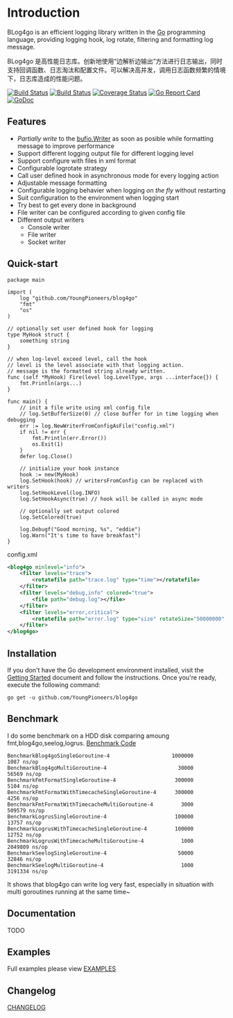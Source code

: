Introduction
=======

BLog4go is an efficient logging library written in the [Go](http://golang.org/) programming language, providing logging hook, log rotate, filtering and formatting log message.

BLog4go 是高性能日志库。创新地使用“边解析边输出”方法进行日志输出，同时支持回调函数、日志淘汰和配置文件。可以解决高并发，调用日志函数频繁的情境下，日志库造成的性能问题。

[![Build Status](https://travis-ci.org/YoungPioneers/blog4go.svg?branch=master)](https://travis-ci.org/YoungPioneers/blog4go)
[![Build Status](https://circleci.com/gh/YoungPioneers/blog4go/tree/master.svg?style=shield&circle-token=91f23f796bd728b15109d25818cf8927a898f53f)](https://circleci.com/gh/YoungPioneers/blog4go)
[![Coverage Status](https://coveralls.io/repos/github/YoungPioneers/blog4go/badge.svg?branch=master)](https://coveralls.io/github/YoungPioneers/blog4go?branch=master)
[![Go Report Card](https://goreportcard.com/badge/github.com/YoungPioneers/blog4go)](https://goreportcard.com/report/github.com/YoungPioneers/blog4go)
[![GoDoc](https://godoc.org/github.com/YoungPioneers/blog4go?status.svg)](https://godoc.org/github.com/YoungPioneers/blog4go)


Features
------------------
* *Partially write* to the [bufio.Writer](https://golang.org/pkg/bufio/#Writer) as soon as posible while formatting message to improve performance
* Support different logging output file for different logging level
* Support configure with files in xml format
* Configurable logrotate strategy
* Call user defined hook in asynchronous mode for every logging action
* Adjustable message formatting
* Configurable logging behavier when logging *on the fly* without restarting
* Suit configuration to the environment when logging start
* Try best to get every done in background
* File writer can be configured according to given config file
* Different output writers
	* Console writer
	* File writer
	* Socket writer


Quick-start
------------------

```
package main

import (
	log "github.com/YoungPioneers/blog4go"
	"fmt"
	"os"
)

// optionally set user defined hook for logging
type MyHook struct {
	something string
}

// when log-level exceed level, call the hook
// level is the level associate with that logging action.
// message is the formatted string already written.
func (self *MyHook) Fire(level log.LevelType, args ...interface{}) {
	fmt.Println(args...)
}

func main() {
	// init a file write using xml config file
	// log.SetBufferSize(0) // close buffer for in time logging when debugging
	err := log.NewWriterFromConfigAsFile("config.xml")
	if nil != err {
		fmt.Println(err.Error())
		os.Exit(1)
	}
	defer log.Close()

	// initialize your hook instance
	hook := new(MyHook)
	log.SetHook(hook) // writersFromConfig can be replaced with writers
	log.SetHookLevel(log.INFO)
	log.SetHookAsync(true) // hook will be called in async mode

	// optionally set output colored
	log.SetColored(true)

	log.Debugf("Good morning, %s", "eddie")
	log.Warn("It's time to have breakfast")
}
```

config.xml
```xml
<blog4go minlevel="info">
	<filter levels="trace">
		<rotatefile path="trace.log" type="time"></rotatefile>
	</filter>
	<filter levels="debug,info" colored="true">
		<file path="debug.log"></file>
	</filter>
	<filter levels="error,critical">
		<rotatefile path="error.log" type="size" rotateSize="50000000" rotateLines="8000000"></rotatefile>
	</filter>
</blog4go>
```

Installation
------------------

If you don't have the Go development environment installed, visit the
[Getting Started](http://golang.org/doc/install.html) document and follow the instructions. Once you're ready, execute the following command:

```
go get -u github.com/YoungPioneers/blog4go
```

Benchmark
------------------

I do some benchmark on a HDD disk comparing amoung fmt,blog4go,seelog,logrus. [Benchmark Code](https://github.com/YoungPioneers/blog4go-benchmark)

```
BenchmarkBlog4goSingleGoroutine-4               	 1000000	      1087 ns/op
BenchmarkBlog4goMultiGoroutine-4                	   30000	     56569 ns/op
BenchmarkFmtFormatSingleGoroutine-4             	  300000	      5104 ns/op
BenchmarkFmtFormatWithTimecacheSingleGoroutine-4	  300000	      4256 ns/op
BenchmarkFmtFormatWithTimecacheMultiGoroutine-4 	    3000	    509579 ns/op
BenchmarkLogrusSingleGoroutine-4                	  100000	     13757 ns/op
BenchmarkLogrusWithTimecacheSingleGoroutine-4   	  100000	     12752 ns/op
BenchmarkLogrusWithTimecacheMultiGoroutine-4    	    1000	   2049809 ns/op
BenchmarkSeelogSingleGoroutine-4                	   50000	     32846 ns/op
BenchmarkSeelogMultiGoroutine-4                 	    1000	   3191334 ns/op
```

It shows that blog4go can write log very fast, especially in situation with multi goroutines running at the same time~


Documentation
------------------

TODO


Examples
---------------

Full examples please view [EXAMPLES](https://github.com/YoungPioneers/blog4go/tree/master/examples)


Changelog
------------------

[CHANGELOG](https://raw.githubusercontent.com/YoungPioneers/blog4go/master/CHANGELOG)
